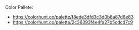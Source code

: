 Color Pallete:

- https://colorhunt.co/palette/f8ede3dfd3c3d0b8a87d6e83
- https://colorhunt.co/palette/2c36393f4e4fa27b5cdcd7c9

